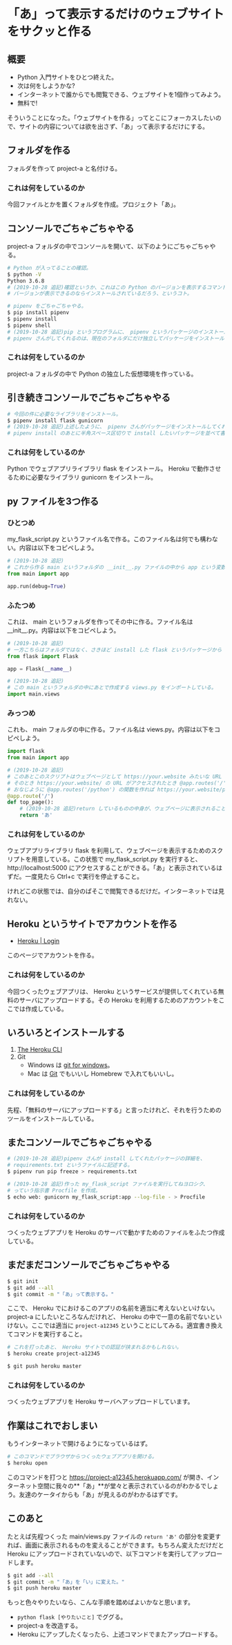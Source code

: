 「あ」って表示するだけのウェブサイトをサクッと作る
===


## 概要

- Python 入門サイトをひとつ終えた。
- 次は何をしようかな?
- インターネットで誰からでも閲覧できる、ウェブサイトを1個作ってみよう。
- 無料で!

そういうことになった。「ウェブサイトを作る」ってとこにフォーカスしたいので、サイトの内容については欲を出さず、「あ」って表示するだけにする。


## フォルダを作る

フォルダを作って project-a と名付ける。

### これは何をしているのか

今回ファイルとかを置くフォルダを作成。プロジェクト「あ」。


## コンソールでごちゃごちゃやる

project-a フォルダの中でコンソールを開いて、以下のようにごちゃごちゃやる。

```bash
# Python が入ってることの確認。
$ python -V
Python 3.6.8
# (2019-10-28 追記)確認というか、これはこの Python のバージョンを表示するコマンド。
# バージョンが表示できるのならインストールされているだろう、というコト。

# pipenv をごちゃごちゃやる。
$ pip install pipenv
$ pipenv install
$ pipenv shell
# (2019-10-28 追記)pip というプログラムに、 pipenv というパッケージのインストールをお願いしている。
# pipenv さんがしてくれるのは、現在のフォルダにだけ独立してパッケージをインストールすること。
```

### これは何をしているのか

project-a フォルダの中で Python の独立した仮想環境を作っている。


## 引き続きコンソールでごちゃごちゃやる

```bash
# 今回の件に必要なライブラリをインストール。
$ pipenv install flask gunicorn
# (2019-10-28 追記)上述したように、 pipenv さんがパッケージをインストールしてくれる。
# pipenv install のあとに半角スペース区切りで install したいパッケージを並べて書ける。
```

### これは何をしているのか

Python でウェブアプリライブラリ flask をインストール。 Heroku で動作させるために必要なライブラリ gunicorn をインストール。


## py ファイルを3つ作る

### ひとつめ

my_flask_script.py というファイル名で作る。このファイル名は何でも構わない。内容は以下をコピペしよう。

```python
# (2019-10-28 追記)
# これから作る main というフォルダの __init__.py ファイルの中から app という変数をインポートしている。
from main import app

app.run(debug=True)
```

### ふたつめ

これは、 main というフォルダを作ってその中に作る。ファイル名は \_\_init\_\_.py。内容は以下をコピペしよう。

```python
# (2019-10-28 追記)
# 一方こちらはフォルダではなく、さきほど install した flask というパッケージから Flask という変数をインポートしている。
from flask import Flask

app = Flask(__name__)

# (2019-10-28 追記)
# この main というフォルダの中にあとで作成する views.py をインポートしている。
import main.views
```

### みっつめ

これも、 main フォルダの中に作る。ファイル名は views.py。内容は以下をコピペしよう。

```python
import flask
from main import app

# (2019-10-28 追記)
# このあとこのスクリプトはウェブページとして https://your.website みたいな URL で公開されることになるのだけれど、
# そのとき https://your.website/ の URL がアクセスされたとき @app.routes('/') のついた関数の中身が実行される。
# おなじように @app.routes('/python') の関数を作れば https://your.website/python という URL が作成できる。
@app.route('/')
def top_page():
    # (2019-10-28 追記)return しているものの中身が、ウェブページに表示されることになる。
    return 'あ'
```

### これは何をしているのか

ウェブアプリライブラリ flask を利用して、ウェブページを表示するためのスクリプトを用意している。この状態で my_flask_script.py を実行すると、 http://localhost:5000 にアクセスすることができる。「あ」と表示されているはずだ。一度見たら Ctrl+c で実行を停止すること。

けれどこの状態では、自分のぱそこで閲覧できるだけだ。インターネットでは見れない。


## Heroku というサイトでアカウントを作る

- [Heroku | Login](https://id.heroku.com/login)

このページでアカウントを作る。

### これは何をしているのか

今回つくったウェブアプリは、 Heroku というサービスが提供してくれている無料のサーバにアップロードする。その Heroku を利用するためのアカウントをここでは作成している。


## いろいろとインストールする

1. [The Heroku CLI](https://devcenter.heroku.com/articles/heroku-cli#download-and-install)
2. Git
    - Windows は [git for windows](https://gitforwindows.org/)。
    - Mac は [Git](https://git-scm.com/) でもいいし Homebrew で入れてもいいし。

### これは何をしているのか

先程、「無料のサーバにアップロードする」と言ったけれど、それを行うためのツールをインストールしている。


## またコンソールでごちゃごちゃやる

```bash
# (2019-10-28 追記)pipenv さんが install してくれたパッケージの詳細を、
# requirements.txt というファイルに記述する。
$ pipenv run pip freeze > requirements.txt

# (2019-10-28 追記)作った my_flask_script ファイルを実行してねヨロシク、
# っていう指示書 Procfile を作成。
$ echo web: gunicorn my_flask_script:app --log-file - > Procfile
```

### これは何をしているのか

つくったウェブアプリを Heroku のサーバで動かすためのファイルをふたつ作成している。


## まだまだコンソールでごちゃごちゃやる

```bash
$ git init
$ git add --all
$ git commit -m "「あ」って表示する。"
```

ここで、 Heroku でにおけるこのアプリの名前を適当に考えないといけない。 project-a にしたいところなんだけれど、 Heroku の中で一意の名前でないといけない。ここでは適当に `project-a12345` ということにしてみる。適宜書き換えてコマンドを実行すること。

```bash
# これを打ったあと、 Heroku サイトでの認証が挟まれるかもしれない。
$ heroku create project-a12345

$ git push heroku master
```

### これは何をしているのか

つくったウェブアプリを Heroku サーバへアップロードしています。


## 作業はこれでおしまい

もうインターネットで開けるようになっているはず。

```bash
# このコマンドでブラウザからつくったウェブアプリを開ける。
$ heroku open
```

このコマンドを打つと https://project-a12345.herokuapp.com/ が開き、インターネット空間に我々の**「あ」**が堂々と表示されているのがわかるでしょう。友達のケータイからも「あ」が見えるのがわかるはずです。


## このあと

たとえば先程つくった main/views.py ファイルの `return 'あ'` の部分を変更すれば、画面に表示されるものを変えることができます。もちろん変えただけだと Heroku にアップロードされていないので、以下コマンドを実行してアップロードします。

```bash
$ git add --all
$ git commit -m "「あ」を「い」に変えた。"
$ git push heroku master
```

もっと色々やりたいなら、こんな手順を踏めばよいかなと思います。

- `python flask [やりたいこと]` でググる。
- project-a を改造する。
- Heroku にアップしたくなったら、上述コマンドでまたアップロードする。
